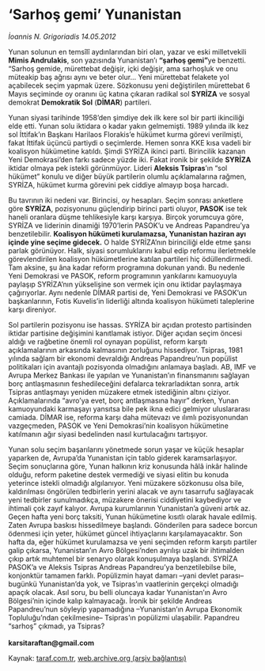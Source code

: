 # ‘Sarhoş gemi’ Yunanistan

*İoannis N. Grigoriadis 14.05.2012*

<div class="yazi"><p>Yunan solunun en temsîlî aydınlarından biri olan, yazar ve eski milletvekili <b>Mimis Andrulakis</b>, son yazısında Yunanistan’ı <b>“şarhoş gemi”</b>ye benzetti. “Sarhoş gemide, mürettebat değişir, içki değişir, ama sarhoşluk ve onu müteakip baş ağrısı aynı ve beter olur... Yeni mürettebat felakete yol açabilecek seçim yapmak üzere. Sözkonusu yeni değiştirilen mürettebat 6 Mayıs seçiminde oy oranını üç katına çıkaran radikal sol <b>SYRİZA</b> ve sosyal demokrat <b>Demokratik Sol</b> (<b>DİMAR</b>) partileri.</p>
<p>Yunan siyasi tarihinde 1958’den şimdiye dek ilk kere sol bir parti ikinciliği elde etti. Yunan solu iktidara o kadar yakın gelmemişti. 1989 yılında ilk kez sol İttifak’ın Başkanı Harilaos Florakis’e hükümet kurma görevi verilmişti, fakat İttifak üçüncü partiydi o seçimlerde. Hemen sonra KKE kısa vadeli bir koalisyon hükümetine katıldı. Şimdi SYRİZA ikinci parti. Birincilik kazanan Yeni Demokrasi’den farkı sadece yüzde iki. Fakat ironik bir şekilde <b>SYRİZA</b> iktidar olmaya pek istekli görünmüyor. Lideri <b>Aleksis Tsipras</b>’ın “sol hükümet” konulu ve diğer büyük partilerin olumlu açıklamalarına rağmen, SYRİZA, hükümet kurma görevini pek ciddiye almayıp boşa harcadı.</p>
<p>Bu tavrının iki nedeni var. Birincisi, oy hesapları. Seçim sonrası anketlere göre <b>SYRİZA</b>, pozisyonunu güçlendirip birinci parti oluyor, <b>PASOK</b> ise tek haneli oranlara düşme tehlikesiyle karşı karşıya. Birçok yorumcuya göre, SYRİZA ve liderinin dinamiği 1970’lerin PASOK’u ve Andreas Papandreu’ya benzetilebilir. <b>Koalisyon hükümeti kurulamazsa, Yunanistan haziran ayı içinde yine seçime gidecek.</b> O halde SYRİZA’nın birinciliği elde etme şansı parlak görünüyor. Halk, siyasi sorumluklarını kabul edip reformu ilerletmekle görevlendirilen koalisyon hükümetlerine katılan partileri hiç ödüllendirmedi. Tam aksine, şu âna kadar reform programına dokunan yandı. Bu nedenle Yeni Demokrasi ve PASOK, reform programının yankılarını kamuoyuyla paylaşıp SYRİZA’nın yükselişine son vermek için onu iktidar paylaşmaya çağırıyorlar. Aynı nedenle DİMAR partisi de, Yeni Demokrasi ve PASOK’un başkanlarının, Fotis Kuvelis’in liderliği altında koalisyon hükümeti taleplerine karşı direniyor.</p>
<p>Sol partilerin pozisyonu ise hassas. SYRİZA bir açıdan protesto partisinden iktidar partisine değişimini kanıtlamak istiyor. Diğer açıdan seçim öncesi aldığı ve rağbetine önemli rol oynayan popülist, reform karşıtı açıklamalarının arkasında kalmasının zorluğunu hissediyor. Tsipras, 1981 yılında sağlam bir ekonomi devraldığı Andreas Papandreu’nun popülist politikaları için avantajlı pozisyonda olmadığını anlamaya başladı. AB, IMF ve Avrupa Merkez Bankası ile yapılan ve Yunanistan’ın finansmanını sağlayan borç antlaşmasının feshedileceğini defalarca tekrarladıktan sonra, artık Tsipras antlaşmayı yeniden müzakere etmek istediğinin altını çiziyor. Açıklamalarında “avro’ya evet, borç antlaşmasına hayır” derken, Yunan kamuoyundaki karmaşayı yansıtsa bile pek ikna edici gelmiyor uluslararası camiada. DİMAR ise, reforma karşı daha mütevazı ve ılımlı pozisyonundan vazgeçmeden, PASOK ve Yeni Demokrasi’nin koalisyon hükümetine katılmanın ağır siyasi bedelinden nasıl kurtulacağını tartışıyor.</p>
<p>Yunan solu seçim başarılarını yönetmede sorun yaşar ve küçük hesaplar yaparken de, Avrupa’da Yunanistan için tablo giderek karamsarlaşıyor. Seçim sonuçlarına göre, Yunan halkının kriz konusunda hâlâ inkâr halinde olduğu, reform paketine destek vermediği ve siyasi elitin bu konuda yeterince istekli olmadığı algılanıyor. Yeni müzakere sözkonusu olsa bile, kaldırılması öngörülen tedbirlerin yerini alacak ve aynı tasarrufu sağlayacak yeni tedbirler sunulmadıkça, müzakere önerisi ciddiyetini kaybediyor ve ihtimali çok zayıf kalıyor. Avrupa kurumlarının Yunanistan’a güveni artık az. Geçen hafta yeni borç taksiti, Yunan hükümetine kısıtlı olarak havale edilmiş. Zaten Avrupa baskısı hissedilmeye başlandı. Gönderilen para sadece borcun ödenmesi için yeter, hükümet güncel ihtiyaçlarını karşılamayacaktır. Son hafta da, eğer hükümet kurulamazsa ve yeni seçimden reform karşıtı partiler galip çıkarsa, Yunanistan’ın Avro Bölgesi’nden ayrılışı uzak bir ihtimalden çıkıp artık muhtemel bir senaryo olarak konuşulmaya başlandı. SYRİZA PASOK’a ve Aleksis Tsipras Andreas Papandreu’ya benzetilebilse bile, konjonktür tamamen farklı. Popülizmin hayat damarı –yani devlet parası– bugünkü Yunanistan’da yok, ve Tsipras’ın vaatlerinin gerçekçi olmadığı apaçık olacak. Asıl soru, bu belli oluncaya kadar Yunanistan’ın Avro Bölgesi’nin içinde kalıp kalmayacağı. İronik bir şekilde Andreas Papandreu’nun söyleyip yapamadığına –Yunanistan’ın Avrupa Ekonomik Topluluğu’ndan çekilmesine– Tsipras’ın popülizmi ulaşabilir. Papandreu “sarhoş” çıkmadı, ya Tsipras?<br/><br/><b>karsitaraftan@gmail.com</b></p>
</div>

Kaynak: [taraf.com.tr](http://www.taraf.com.tr/ioannis-n-grigoriadis/makale-sarhos-gemi-yunanistan.htm), [web.archive.org (arşiv bağlantısı)](http://web.archive.org/web/20131106072531/http://www.taraf.com.tr/ioannis-n-grigoriadis/makale-sarhos-gemi-yunanistan.htm)
